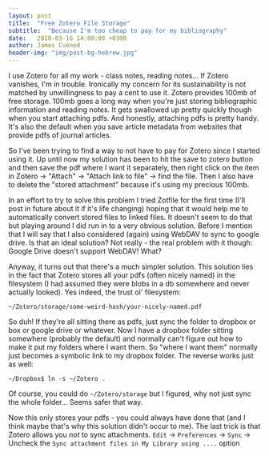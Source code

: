```yaml
---
layout: post
title:  "Free Zotero File Storage"
subtitle:  "Because I'm too cheap to pay for my bibliography"
date:   2018-03-16 14:00:00 +0300
author: James Cuénod
header-img: "img/post-bg-hebrew.jpg"
---
```


I use Zotero for all my work - class notes, reading notes... If Zotero vanishes, I'm in trouble. Ironically my concern for its sustainability is not matched by unwillingness to pay a cent to use it. Zotero provides 100mb of free storage. 100mb goes a long way when you're just storing bibliographic information and reading notes. It gets swallowed up pretty quickly though when you start attaching pdfs. And honestly, attaching pdfs is pretty handy. It's also the default when you save article metadata from websites that provide pdfs of journal articles.

So I've been trying to find a way to not have to pay for Zotero since I started using it. Up until now my solution has been to hit the save to zotero button and then save the pdf where I want it separately, then right click on the item in Zotero -> "Attach" -> "Attach link to file" -> find the file. Then I also have to delete the "stored attachment" because it's using my precious 100mb.

In an effort to try to solve this problem I tried Zotfile for the first time (I'll post in future about it if it's life changing) hoping that it would help me to automatically convert stored files to linked files. It doesn't seem to do that but playing around I did run in to a very obvious solution. Before I mention that I will say that I also considered (again) using WebDAV to sync to google drive. Is that an ideal solution? Not really - the real problem with it though: Google Drive doesn't support WebDAV! What?

Anyway, it turns out that there's a much simpler solution. This solution lies in the fact that Zotero stores all your pdfs (often nicely named) in the filesystem (I had assumed they were blobs in a db somewhere and never actually looked). Yes indeed, the trust ol' filesystem:

	~/Zotero/storage/some-weird-hash/your-nicely-named.pdf

So duh! If they're all sitting there as pdfs, just sync the folder to dropbox or box or google drive or whatever. Now I have a dropbox folder sitting somewhere (probably the default) and normally can't figure out how to make it put my folders where I want them. So "where I want them" normally just becomes a symbolic link to my dropbox folder. The reverse works just as well:

	~/Dropbox$ ln -s ~/Zotero .

Of course, you could do `~/Zotero/storage` but I figured, why not just sync the whole folder... Seems safer that way.

Now this only stores your pdfs - you could always have done that (and I think maybe that's why this solution didn't occur to me). The last trick is that Zotero allows you *not* to sync attachments. `Edit` -> `Preferences` -> `Sync` -> Uncheck the `Sync attachment files in My Library using ....` option